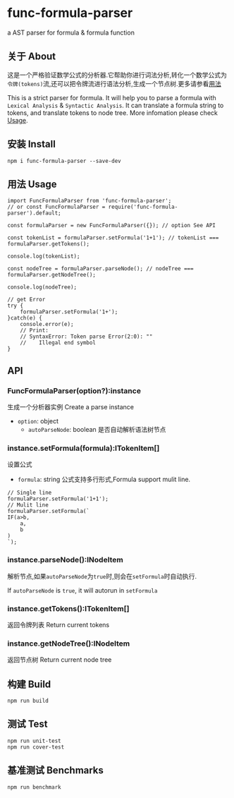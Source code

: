 # func-formula-parser
a AST parser for formula &amp; formula function

## 关于 About
这是一个严格验证数学公式的分析器.它帮助你进行词法分析,转化一个数学公式为`令牌(tokens)`流,还可以把令牌流进行语法分析,生成一个节点树.更多请参看[用法](#用法-Usage)

This is a strict parser for formula. It will help you to parse a formula with `Lexical Analysis` & `Syntactic Analysis`. It can translate a formula string to tokens, and translate tokens to node tree. More infomation please check [Usage](#用法-Usage).

## 安装 Install
```
npm i func-formula-parser --save-dev
```
## 用法 Usage

```
import FuncFormulaParser from 'func-formula-parser';
// or const FuncFormulaParser = require('func-formula-parser').default;

const formulaParser = new FuncFormulaParser({}); // option See API

const tokenList = formulaParser.setFormula('1+1'); // tokenList === formulaParser.getTokens();

console.log(tokenList);

const nodeTree = formulaParser.parseNode(); // nodeTree === formulaParser.getNodeTree();

console.log(nodeTree);

// get Error
try {
    formulaParser.setFormula('1+');
}catch(e) {
    console.error(e);
    // Print:
    // SyntaxError: Token parse Error(2:0): ""
    //    Illegal end symbol
}
```

## API

### FuncFormulaParser(option?):instance
生成一个分析器实例 Create a parse instance

- `option`: object
    - `autoParseNode`: boolean 是否自动解析语法树节点

### instance.setFormula(formula):ITokenItem[]
设置公式

- `formula`: string 公式支持多行形式,Formula support mulit line.
```
// Single line
formulaParser.setFormula('1+1');
// Mulit line
formulaParser.setFormula(`
IF(a>b,
    a,
    b
)
`);
```

### instance.parseNode():INodeItem
解析节点,如果`autoParseNode`为`true`时,则会在`setFormula`时自动执行.

If `autoParseNode` is `true`, it will autorun in `setFormula`

### instance.getTokens():ITokenItem[]
返回令牌列表 Return current tokens

### instance.getNodeTree():INodeItem
返回节点树 Return current node tree

## 构建 Build
```
npm run build
```

## 测试 Test
```
npm run unit-test
npm run cover-test
```

## 基准测试 Benchmarks
```
npm run benchmark
```
